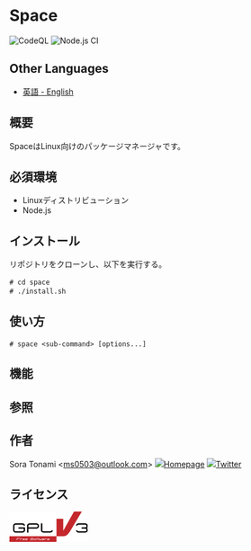 # Space

![CodeQL](https://github.com/ms0503/space/actions/workflows/codeql-analysis.yml/badge.svg)
![Node.js CI](https://github.com/ms0503/space/actions/workflows/node.js.yml/badge.svg)

## Other Languages
- [英語 - English](https://github.com/ms0503/space/blob/master/README.en.md)

## 概要
SpaceはLinux向けのパッケージマネージャです。

## 必須環境
- Linuxディストリビューション
- Node.js

## インストール
リポジトリをクローンし、以下を実行する。
```
# cd space
# ./install.sh
```

## 使い方
`# space <sub-command> [options...]`

## 機能

## 参照

## 作者
Sora Tonami &lt;ms0503@outlook.com&gt;
<img src="https://forum.ngri.jp/res/logo.png" height="15" />[Homepage](https://www.ngri.jp/)
<img src="https://abs.twimg.com/favicons/twitter.ico" height="15" />[Twitter](https://twitter.com/ms0503_/)

## ライセンス
<a href="https://www.gnu.org/licenses/gpl-3.0.html">![png](https://github.com/ms0503/space/blob/master/resources/license-logos-by-christian-candena-cc-by.png)</a>

